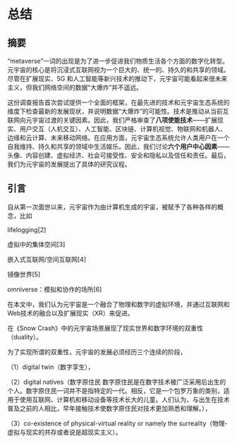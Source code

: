 # 总结

## 摘要

“metaverse”一词的出现是为了进一步促进我们物质生活各个方面的数字化转型。元宇宙的核心是将沉浸式互联网视为一个巨大的、统一的、持久的和共享的领域。尽管在扩展现实、5G 和人工智能等新兴技术的推动下，元宇宙可能看起来很未来主义，但我们网络空间的数据“大爆炸”并不遥远。

这份调查报告首次尝试提供一个全面的框架，在最先进的技术和元宇宙生态系统的维度下检查最新的发展现状，并说明数据“大爆炸”的可能性。技术是推动从当前互联网向元宇宙过渡的关键因素。因此，我们严格审查了**八项使能技术**——扩展现实、用户交互（人机交互）、人工智能、区块链、计算机视觉、物联网和机器人、边缘和云计算、未来移动网络。在应用方面，元宇宙生态系统允许人类用户在一个自我维持、持久和共享的领域中生活娱乐。因此，我们讨论**六个用户中心因素**——头像、内容创建、虚拟经济、社会可接受性、安全和隐私以及信任和责任。最后，我们为元宇宙的发展提出了具体的研究议程。

## 引言

自从第一次面世以来，元宇宙作为由计算机生成的宇宙，被赋予了各种各样的概念，比如

lifelogging[2]

 虚拟中的集体空间[3]

嵌入式互联网/空间互联网[4]

镜像世界[5]

omniverse：模拟和协作的场所[6]

在本文中，我们认为元宇宙是一个融合了物理和数字的虚拟环境，并通过互联网和Web技术的融合以及扩展现实（XR）来促进。

在《Snow Crash》中的元宇宙场景展现了现实世界和数字环境的双重性（duality）。

为了实现所谓的双重性，元宇宙的发展必须经历三个连续的阶段，

（1）digital twin（数字孪生），

（2）digital natives（数字原住民    数字原住民是在数字技术被广泛采用后出生的个人。数字原住民一词并不是指特定的一代。相反，它是一个包罗万象的类别，适用于使用互联网、计算机和移动设备等技术长大的儿童。人们认为，与出生在技术普及之前的人相比，早年接触技术使数字原住民对技术更加熟悉和理解。），

（3）co-existence of physical-virtual reality or namely the surreality（物理-虚拟与现实的共存或者说是超现实主义）。
